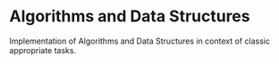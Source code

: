 # Algorithms and Data Structures

Implementation of Algorithms and Data Structures in context of classic appropriate tasks. 
